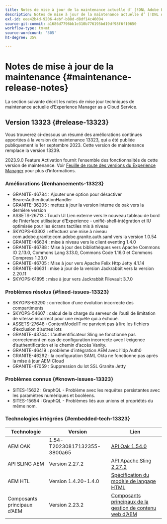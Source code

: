 ```yaml
---
title: Notes de mise à jour de la maintenance actuelle d’ [!DNL Adobe Experience Manager]  as a Cloud Service.
description: Notes de mise à jour de la maintenance actuelle d’ [!DNL Adobe Experience Manager]  as a Cloud Service.
exl-id: eee42b4d-9206-4ebf-b88d-d8df14c46094
source-git-commit: a1686d7796bb1e310b776195bd19df98f6f10650
workflow-type: tm+mt
source-wordcount: '305'
ht-degree: 35%

---
```


# Notes de mise à jour de la maintenance {#maintenance-release-notes}

La section suivante décrit les notes de mise jour techniques de maintenance actuelle d’Experience Manager as a Cloud Service.

## Version 13323 {#release-13323}

Vous trouverez ci-dessous un résumé des améliorations continues apportées à la version de maintenance 13323, qui a été publiée publiquement le 1er septembre 2023. Cette version de maintenance remplace la version 13239.

2023.9.0 Feature Activation fournit l’ensemble des fonctionnalités de cette version de maintenance. Voir [Feuille de route des versions du Experience Manager](https://experienceleague.adobe.com/docs/experience-manager-release-information/aem-release-updates/update-releases-roadmap.html?lang=fr) pour plus d’informations.

### Améliorations {#enhancements-13323}

- GRANITE-46784 : Ajouter une option pour désactiver BearerAuthenticationHandler
- GRANITE-36205 : mettez à jour la version interne de oak vers la dernière version
- ASSETS-26713 : Touch UI Lien externe vers le nouveau tableau de bord de l’interface utilisateur d’Experience - unifié-shell-intégration et IU optimisée pour les écrans tactiles mis à niveau
- SKYOPS-63302 : effectuez une mise à niveau com.adobe.granite:com.adobe.granite.auth.saml vers la version 1.0.54
- GRANITE-46634 : mise à niveau vers le client eventing 1.4.0
- GRANITE-46788 : Mise à jour des bibliothèques vers Apache Commons IO 2.13.0, Commons Lang 3.13.0, Commons Code 1.16.0 et Commons Compress 1.23.0
- GRANITE-46705 : Mise à jour vers Apache Felix Http Jetty 4.1.14
- GRANITE-46631 : mise à jour de la version Jackrabbit vers la version 2.20.11
- SKYOPS-61895 : mise à jour vers Jackrabbit Filevault 3.7.0

### Problèmes résolus {#fixed-issues-13323}

- SKYOPS-63290 : correction d’une évolution incorrecte des compartiments
- SKYOPS-54607 : calcul de la charge du serveur de l’outil de limitation de vitesse incorrect pour une requête qui a échoué.
- ASSETS-27648 : ContentModelIT ne parvient pas à lire les fichiers d’exclusion d’autres lots
- GRANITE-43744 : L’authentificateur Sling ne fonctionne pas correctement en cas de configuration incorrecte avec l’exigence d’authentification et le chemin d’accès Vanity.
- GRANITE-46419 : problème d’intégration AEM avec l’Idp Auth0
- GRANITE-46292 : la configuration SAML Okta ne fonctionne pas après la mise à jour AEM Cloud
- GRANITE-47059 : Suppression du lot SSL Granite Jetty

### Problèmes connus {#known-issues-13323}

- SITES-15622 : GraphQL - Problème avec les requêtes persistantes avec les paramètres numériques et booléens.
- SITES-15654 : GraphQL - Problèmes liés aux unions et propriétés du même nom.

### Technologies intégrées {#embedded-tech-13323}

| Technologie | Version | Lien |
|---|---|---|
| AEM OAK | 1.54-T20230817132355-3800a65 | [API Oak 1.54.0](https://www.javadoc.io/doc/org.apache.jackrabbit/oak-api/1.54.0/index.html) |
| API SLING AEM | Version 2.27.2 | [API Apache Sling 2.27.2](https://www.javadoc.io/doc/org.apache.sling/org.apache.sling.api/latest/index.html) |
| AEM HTL | Version 1.4.20-1.4.0 | [Spécification du modèle de langage HTML](https://github.com/adobe/htl-spec) |
| Composants principaux d’AEM | Version 2.23.2 | [Composants principaux de la gestion de contenu web d’AEM](https://github.com/adobe/aem-core-wcm-components) |
